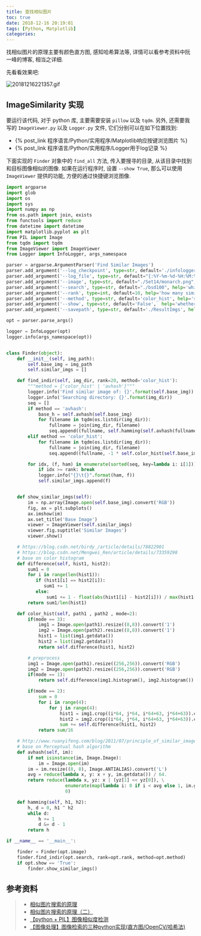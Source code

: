 ```yaml
---
title: 查找相似图片
toc: true
date: 2018-12-16 20:19:01
tags: [Python, Matplotlib]
categories:
---
```


找相似图片的原理主要有颜色直方图, 感知哈希算法等, 详情可以看参考资料中阮一峰的博客, 相当之详细.

先看看效果吧:

![20181216221357.gif](https://i.loli.net/2018/12/16/5c165e0ed7c3c.gif)

## ImageSimilarity 实现

要运行该代码, 对于 python 库, 主要需要安装 `pillow` 以及 `tqdm`. 另外, 还需要我写的 `ImageViewer.py` 以及 `Logger.py` 文件, 它们分别可以在如下位置找到:

+ {% post_link 程序语言/Python/实用程序/Matplotlib响应按键浏览图片 %}
+ {% post_link 程序语言/Python/实用程序/Logger用于log记录 %}

下面实现的 `Finder` 对象中的 `find_all` 方法, 传入要搜寻的目录, 从该目录中找到和目标图像相似的图像. 如果在运行程序时, 设置 `--show True`, 那么可以使用 `ImageViewer` 提供的功能, 方便的通过快捷键浏览图像.

```python
import argparse
import glob
import os
import sys
import numpy as np
from os.path import join, exists
from functools import reduce
from datetime import datetime
import matplotlib.pyplot as plt
from PIL import Image
from tqdm import tqdm
from ImageViewer import ImageViewer
from Logger import InfoLogger, args_namespace

parser = argparse.ArgumentParser('Find Similar Images')
parser.add_argument('--log_checkpoint', type=str, default='./infologger', help="log files savepath")
parser.add_argument('--log_file', type=str, default="{:%Y-%m-%d-%H:%M:%S}.log".format(datetime.now()), help='logfile name')
parser.add_argument('--image', type=str, default="./Set14/monarch.png", help='base image name')
parser.add_argument('--search', type=str, default="./bsd100", help='which dir to search similar images')
parser.add_argument('--rank', type=int, default=10, help='how many similar images to search')
parser.add_argument('--method', type=str, default='color_hist', help='similar image algorithm, {color_hist | avhash}')
parser.add_argument('--show', type=str, default='False',  help='whether show similar images or not')
parser.add_argument('--savepath', type=str, default='./ResultImgs', help='path to save base image and similar_imgs')

opt = parser.parse_args()

logger = InfoLogger(opt)
logger.info(args_namespace(opt))


class Finder(object):
    def __init__(self, img_path):
        self.base_img = img_path
        self.similar_imgs = []

    def find_indir(self, img_dir, rank=20, method='color_hist'):
        """method = {'color_hist' | 'avhash'}"""
        logger.info('Find similar image of: {}'.format(self.base_img))
        logger.info('Searching directory: {}'.format(img_dir))
        seq = []
        if method == 'avhash':
            base_h = self.avhash(self.base_img)
            for filename in tqdm(os.listdir(img_dir)):
                fullname = join(img_dir, filename)
                seq.append((fullname, self.hamming(self.avhash(fullname), base_h)))
        elif method == 'color_hist':
            for filename in tqdm(os.listdir(img_dir)):
                fullname = join(img_dir, filename)
                seq.append((fullname, -1 * self.color_hist(self.base_img, fullname, mode=2)))

        for idx, (f, ham) in enumerate(sorted(seq, key=lambda i: i[1])):
            if idx >= rank: break
            logger.info("{}\t{}".format(ham, f))
            self.similar_imgs.append(f)


    def show_similar_imgs(self):
        im = np.array(Image.open(self.base_img).convert('RGB'))
        fig, ax = plt.subplots()
        ax.imshow(im)
        ax.set_title('Base Image')
        viewer = ImageViewer(self.similar_imgs)
        viewer.fig.suptitle('Similar Images')
        viewer.show()

    # https://blog.csdn.net/birdy_/article/details/78822901
    # https://blog.csdn.net/Mengwei_Ren/article/details/73359298
    # base on color histogram
    def difference(self, hist1, hist2):
        sum1 = 0
        for i in range(len(hist1)):
           if (hist1[i] == hist2[i]):
              sum1 += 1
           else:
               sum1 += 1 - float(abs(hist1[i] - hist2[i])) / max(hist1[i], hist2[i])
        return sum1/len(hist1)

    def color_hist(self, path1 , path2 , mode=2):
        if(mode == 3):
            img1 = Image.open(path1).resize((8,8)).convert('1')
            img2 = Image.open(path2).resize((8,8)).convert('1')
            hist1 = list(img1.getdata())
            hist2 = list(img2.getdata())
            return self.difference(hist1, hist2)

        # preprocess
        img1 = Image.open(path1).resize((256,256)).convert('RGB')
        img2 = Image.open(path2).resize((256,256)).convert('RGB')
        if(mode == 1):
            return self.difference(img1.histogram(), img2.histogram())

        if(mode == 2):
            sum = 0
            for i in range(4):
                for j in range(4):
                    hist1 = img1.crop((i*64, j*64, i*64+63, j*64+63)).copy().histogram()
                    hist2 = img2.crop((i*64, j*64, i*64+63, j*64+63)).copy().histogram()
                    sum += self.difference(hist1, hist2)
            return sum/16

    # http://www.ruanyifeng.com/blog/2011/07/principle_of_similar_image_search.html
    # base on Perceptual hash algorithm
    def avhash(self, im):
        if not isinstance(im, Image.Image):
            im = Image.open(im)
        im = im.resize((8, 8), Image.ANTIALIAS).convert('L')
        avg = reduce(lambda x, y: x + y, im.getdata()) / 64.
        return reduce(lambda x, yz: x | (yz[1] << yz[0]), \
                      enumerate(map(lambda i: 0 if i < avg else 1, im.getdata())), \
                      0)

    def hamming(self, h1, h2):
        h, d = 0, h1 ^ h2
        while d:
            h += 1
            d &= d - 1
        return h

if __name__ == '__main__':

    finder = Finder(opt.image)
    finder.find_indir(opt.search, rank=opt.rank, method=opt.method)
    if opt.show == 'True':
        finder.show_similar_imgs()
```



## 参考资料
> - [相似图片搜索的原理](http://www.ruanyifeng.com/blog/2011/07/principle_of_similar_image_search.html)
> - [相似图片搜索的原理（二）](http://www.ruanyifeng.com/blog/2013/03/similar_image_search_part_ii.html)
> - [【python + PIL】图像相似度检测](https://blog.csdn.net/birdy_/article/details/78822901)
> - [【图像处理】图像检索的三种python实现(直方图/OpenCV/哈希法)](https://blog.csdn.net/Mengwei_Ren/article/details/73359298)
